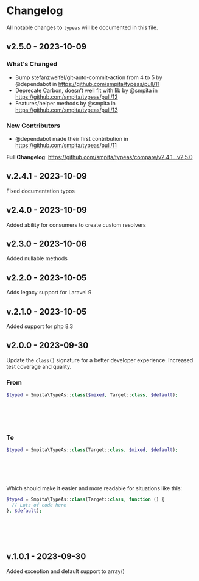 # Changelog

All notable changes to `typeas` will be documented in this file.

## v2.5.0 - 2023-10-09

### What's Changed

- Bump stefanzweifel/git-auto-commit-action from 4 to 5 by @dependabot in https://github.com/smpita/typeas/pull/11
- Deprecate Carbon, doesn’t well fit with lib by @smpita in https://github.com/smpita/typeas/pull/12
- Features/helper methods by @smpita in https://github.com/smpita/typeas/pull/13

### New Contributors

- @dependabot made their first contribution in https://github.com/smpita/typeas/pull/11

**Full Changelog**: https://github.com/smpita/typeas/compare/v2.4.1...v2.5.0

## v.2.4.1 - 2023-10-09

Fixed documentation typos

## v2.4.0 - 2023-10-09

Added ability for consumers to create custom resolvers

## v2.3.0 - 2023-10-06

Added nullable methods

## v2.2.0 - 2023-10-05

Adds legacy support for Laravel 9

## v.2.1.0 - 2023-10-05

Added support for php 8.3

## v2.0.0 - 2023-09-30

Update the `class()` signature for a better developer experience.
Increased test coverage and quality.

### From

```php
$typed = Smpita\TypeAs::class($mixed, Target::class, $default);







```
### To

```php
$typed = Smpita\TypeAs::class(Target::class, $mixed, $default);







```
Which should make it easier and more readable for situations like this:

```php
$typed = Smpita\TypeAs::class(Target::class, function () {
  // Lots of code here
}, $default);







```
## v.1.0.1 - 2023-09-30

Added exception and default support to array()
